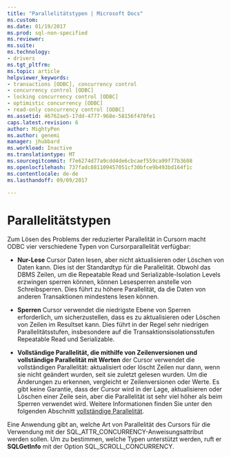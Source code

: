 ```yaml
---
title: "Parallelitätstypen | Microsoft Docs"
ms.custom: 
ms.date: 01/19/2017
ms.prod: sql-non-specified
ms.reviewer: 
ms.suite: 
ms.technology:
- drivers
ms.tgt_pltfrm: 
ms.topic: article
helpviewer_keywords:
- transactions [ODBC], concurrency control
- concurrency control [ODBC]
- locking concurrency control [ODBC]
- optimistic concurrency [ODBC]
- read-only concurrency control [ODBC]
ms.assetid: 46762ae5-17dd-4777-968e-58156f470fe1
caps.latest.revision: 6
author: MightyPen
ms.author: genemi
manager: jhubbard
ms.workload: Inactive
ms.translationtype: MT
ms.sourcegitcommit: f7e6274d77a9cdd4de6cbcaef559ca99f77b3608
ms.openlocfilehash: 737fadc881109457051cf30bfce9b493bd164f1c
ms.contentlocale: de-de
ms.lasthandoff: 09/09/2017

---
```

# <a name="concurrency-types"></a>Parallelitätstypen
Zum Lösen des Problems der reduzierter Parallelität in Cursorn macht ODBC vier verschiedene Typen von Cursorparallelität verfügbar:  
  
-   **Nur-Lese** Cursor Daten lesen, aber nicht aktualisieren oder Löschen von Daten kann. Dies ist der Standardtyp für die Parallelität. Obwohl das DBMS Zeilen, um die Repeatable Read und Serializable-Isolation Levels erzwingen sperren können, können Lesesperren anstelle von Schreibsperren. Dies führt zu höhere Parallelität, da die Daten von anderen Transaktionen mindestens lesen können.  
  
-   **Sperren** Cursor verwendet die niedrigste Ebene von Sperren erforderlich, um sicherzustellen, dass es zu aktualisieren oder Löschen von Zeilen im Resultset kann. Dies führt in der Regel sehr niedrigen Parallelitätsstufen, insbesondere auf die Transaktionsisolationsstufen Repeatable Read und Serializable.  
  
-   **Vollständige Parallelität, die mithilfe von Zeilenversionen und vollständige Parallelität mit Werten** der Cursor verwendet die vollständigen Parallelität: aktualisiert oder löscht Zeilen nur dann, wenn sie nicht geändert wurden, seit sie zuletzt gelesen wurden. Um die Änderungen zu erkennen, vergleicht er Zeilenversionen oder Werte. Es gibt keine Garantie, dass der Cursor wird in der Lage, aktualisieren oder Löschen einer Zeile sein, aber die Parallelität ist sehr viel höher als beim Sperren verwendet wird. Weitere Informationen finden Sie unter den folgenden Abschnitt [vollständige Parallelität](../../../odbc/reference/develop-app/optimistic-concurrency.md).  
  
 Eine Anwendung gibt an, welche Art von Parallelität des Cursors für die Verwendung mit der SQL_ATTR_CONCURRENCY-Anweisungsattribut werden sollen. Um zu bestimmen, welche Typen unterstützt werden, ruft er **SQLGetInfo** mit der Option SQL_SCROLL_CONCURRENCY.

